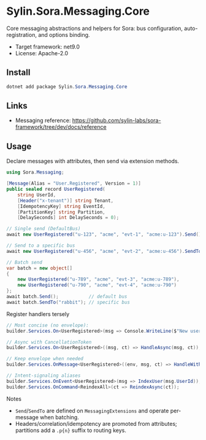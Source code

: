 # Sylin.Sora.Messaging.Core

Core messaging abstractions and helpers for Sora: bus configuration, auto-registration, and options binding.

- Target framework: net9.0
- License: Apache-2.0

## Install

```powershell
dotnet add package Sylin.Sora.Messaging.Core
```

## Links
- Messaging reference: https://github.com/sylin-labs/sora-framework/tree/dev/docs/reference

## Usage

Declare messages with attributes, then send via extension methods.

```csharp
using Sora.Messaging;

[Message(Alias = "User.Registered", Version = 1)]
public sealed record UserRegistered(
	string UserId,
	[Header("x-tenant")] string Tenant,
	[IdempotencyKey] string EventId,
	[PartitionKey] string Partition,
	[DelaySeconds] int DelaySeconds = 0);

// Single send (DefaultBus)
await new UserRegistered("u-123", "acme", "evt-1", "acme:u-123").Send();

// Send to a specific bus
await new UserRegistered("u-456", "acme", "evt-2", "acme:u-456").SendTo("rabbit");

// Batch send
var batch = new object[]
{
	new UserRegistered("u-789", "acme", "evt-3", "acme:u-789"),
	new UserRegistered("u-790", "acme", "evt-4", "acme:u-790")
};
await batch.Send();           // default bus
await batch.SendTo("rabbit"); // specific bus
```

Register handlers tersely

```csharp
// Most concise (no envelope):
builder.Services.On<UserRegistered>(msg => Console.WriteLine($"New user: {msg.UserId}"));

// Async with CancellationToken
builder.Services.On<UserRegistered>((msg, ct) => HandleAsync(msg, ct));

// Keep envelope when needed
builder.Services.OnMessage<UserRegistered>((env, msg, ct) => HandleWithEnvelope(env, msg, ct));

// Intent-signaling aliases
builder.Services.OnEvent<UserRegistered>(msg => IndexUser(msg.UserId));
builder.Services.OnCommand<ReindexAll>(ct => ReindexAsync(ct));
```

Notes
- `Send`/`SendTo` are defined on `MessagingExtensions` and operate per-message when batching.
- Headers/correlation/idempotency are promoted from attributes; partitions add a `.p{n}` suffix to routing keys.
